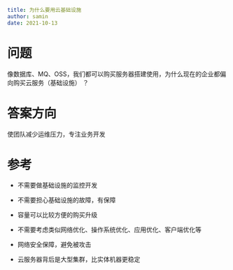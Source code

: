 ```yaml
title: 为什么要用云基础设施
author: samin
date: 2021-10-13
```

# 问题

像数据库、MQ、OSS，我们都可以购买服务器搭建使用，为什么现在的企业都偏向购买云服务（基础设施） ？

# 答案方向

使团队减少运维压力，专注业务开发

# 参考

- 不需要做基础设施的监控开发

- 不需要担心基础设施的故障，有保障

- 容量可以比较方便的购买升级

- 不需要考虑类似网络优化、操作系统优化、应用优化、客户端优化等

- 网络安全保障，避免被攻击

- 云服务器背后是大型集群，比实体机器更稳定